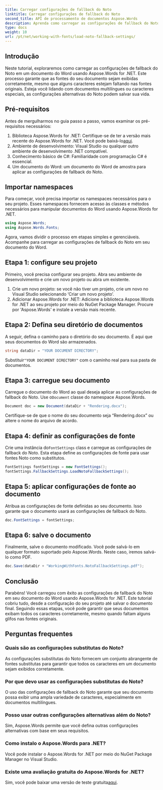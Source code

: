 ```yaml
---
title: Carregar configurações de fallback do Noto
linktitle: Carregar configurações de fallback do Noto
second_title: API de processamento de documentos Aspose.Words
description: Aprenda como carregar as configurações de fallback do Noto em um documento do Word usando Aspose.Words for .NET. Siga nosso guia passo a passo para garantir que todos os caracteres sejam exibidos corretamente.
type: docs
weight: 10
url: /pt/net/working-with-fonts/load-noto-fallback-settings/
---
```

## Introdução

Neste tutorial, exploraremos como carregar as configurações de fallback do Noto em um documento do Word usando Aspose.Words for .NET. Este processo garante que as fontes do seu documento sejam exibidas corretamente, mesmo que alguns caracteres estejam faltando nas fontes originais. Esteja você lidando com documentos multilíngues ou caracteres especiais, as configurações alternativas do Noto podem salvar sua vida.

## Pré-requisitos

Antes de mergulharmos no guia passo a passo, vamos examinar os pré-requisitos necessários:

1.  Biblioteca Aspose.Words for .NET: Certifique-se de ter a versão mais recente do Aspose.Words for .NET. Você pode baixá-lo[aqui](https://releases.aspose.com/words/net/).
2. Ambiente de desenvolvimento: Visual Studio ou qualquer outro ambiente de desenvolvimento .NET compatível.
3. Conhecimento básico de C#: Familiaridade com programação C# é essencial.
4. Um documento do Word: um documento do Word de amostra para aplicar as configurações de fallback do Noto.

## Importar namespaces

Para começar, você precisa importar os namespaces necessários para o seu projeto. Esses namespaces fornecem acesso às classes e métodos necessários para manipular documentos do Word usando Aspose.Words for .NET.

```csharp
using Aspose.Words;
using Aspose.Words.Fonts;
```

Agora, vamos dividir o processo em etapas simples e gerenciáveis. Acompanhe para carregar as configurações de fallback do Noto em seu documento do Word.

## Etapa 1: configure seu projeto

Primeiro, você precisa configurar seu projeto. Abra seu ambiente de desenvolvimento e crie um novo projeto ou abra um existente.

1. Crie um novo projeto: se você não tiver um projeto, crie um novo no Visual Studio selecionando ‘Criar um novo projeto’.
2. Adicionar Aspose.Words for .NET: Adicione a biblioteca Aspose.Words for .NET ao seu projeto por meio do NuGet Package Manager. Procure por 'Aspose.Words' e instale a versão mais recente.

## Etapa 2: Defina seu diretório de documentos

A seguir, defina o caminho para o diretório do seu documento. É aqui que seus documentos do Word são armazenados.

```csharp
string dataDir = "YOUR DOCUMENT DIRECTORY";
```

 Substituir`"YOUR DOCUMENT DIRECTORY"` com o caminho real para sua pasta de documentos.

## Etapa 3: carregue seu documento

Carregue o documento do Word ao qual deseja aplicar as configurações de fallback do Noto. Use o`Document` classe do namespace Aspose.Words.

```csharp
Document doc = new Document(dataDir + "Rendering.docx");
```

Certifique-se de que o nome do seu documento seja “Rendering.docx” ou altere o nome do arquivo de acordo.

## Etapa 4: definir as configurações de fonte

 Crie uma instância do`FontSettings` class e carregue as configurações de fallback do Noto. Esta etapa define as configurações de fonte para usar fontes Noto como substitutos.

```csharp
FontSettings fontSettings = new FontSettings();
fontSettings.FallbackSettings.LoadNotoFallbackSettings();
```

## Etapa 5: aplicar configurações de fonte ao documento

Atribua as configurações de fonte definidas ao seu documento. Isso garante que o documento usará as configurações de fallback do Noto.

```csharp
doc.FontSettings = fontSettings;
```

## Etapa 6: salve o documento

Finalmente, salve o documento modificado. Você pode salvá-lo em qualquer formato suportado pelo Aspose.Words. Neste caso, iremos salvá-lo como PDF.

```csharp
doc.Save(dataDir + "WorkingWithFonts.NotoFallbackSettings.pdf");
```

## Conclusão

Parabéns! Você carregou com êxito as configurações de fallback do Noto em seu documento do Word usando Aspose.Words for .NET. Este tutorial cobriu tudo, desde a configuração do seu projeto até salvar o documento final. Seguindo essas etapas, você pode garantir que seus documentos exibam todos os caracteres corretamente, mesmo quando faltam alguns glifos nas fontes originais.

## Perguntas frequentes

### Quais são as configurações substitutas do Noto?
As configurações substitutas do Noto fornecem um conjunto abrangente de fontes substitutas para garantir que todos os caracteres em um documento sejam exibidos corretamente.

### Por que devo usar as configurações substitutas do Noto?
O uso das configurações de fallback do Noto garante que seu documento possa exibir uma ampla variedade de caracteres, especialmente em documentos multilíngues.

### Posso usar outras configurações alternativas além do Noto?
Sim, Aspose.Words permite que você defina outras configurações alternativas com base em seus requisitos.

### Como instalo o Aspose.Words para .NET?
Você pode instalar o Aspose.Words for .NET por meio do NuGet Package Manager no Visual Studio.

### Existe uma avaliação gratuita do Aspose.Words for .NET?
 Sim, você pode baixar uma versão de teste gratuita[aqui](https://releases.aspose.com/).